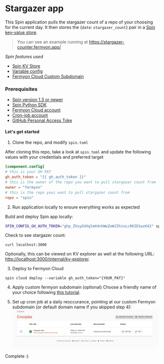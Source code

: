 # Stargazer app

This Spin application pulls the stargazer count of a repo of your choosing for the current day. It then stores the {`date`: `stargazer_count`} pair in a [Spin key-value store](https://developer.fermyon.com/spin/kv-store-tutorial).

> You can see an example running at <https://stargazer-counter.fermyon.app/>

_Spin features used_
* [Spin KV Store](https://developer.fermyon.com/spin/kv-store-tutorial)
* [Variable config](https://developer.fermyon.com/cloud/variables)
* [Fermyon Cloud Custom Subdomain](https://developer.fermyon.com/cloud/custom-fermyon-subdomain)

### Prerequisites

* [Spin version 1.3 or newer](https://developer.fermyon.com/spin/install)
* [Spin Python SDK](https://developer.fermyon.com/spin/python-components)
* [Fermyon Cloud account](https://cloud.fermyon.com)
* [Cron-job account](https://console.cron-job.org/signup)
* [GitHub Personal Access Toke](https://docs.github.com/en/authentication/keeping-your-account-and-data-secure/managing-your-personal-access-tokens)

#### Let's get started

1. Clone the repo, and modify `spin.toml` 

After cloning this repo, take a look at `spin.toml` and update the following values with your credentials and preferred target

```toml
[component.config]
# this is your GH PAT
gh_auth_token = "{{ gh_auth_token }}"
# this is the owner of the repo you want to pull stargazer count from
owner = "fermyon"
# this is the repo youi want to pull stargazer count from
repo = "spin"
```

2. Run application locally to ensure everything works as expected

Build and deploy Spin app locally:
```bash
SPIN_CONFIG_GH_AUTH_TOKEN="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" spin build --up    
```

Check to see stargazer count:
```terminal
curl localhost:3000
```

Optionally, this can be viewed on KV explorer as well at the following URL: <http://localhost:3000/internal/kv-explorer>.


3. Deploy to Fermyon Cloud
```
spin cloud deploy --variable gh_auth_token="{YOUR_PAT}"
```

4. Apply custom fermyon subdomain (optional)
Choose a friendly name of your choice following [this tutorial](https://developer.fermyon.com/cloud/custom-fermyon-subdomain).

5. Set up cron job at a daily reoccurance, pointing at our custom Fermyon subdomain (or default domain name if you skipped step 4):
![img of cron dash](/static/cron-dash.png)

Complete :) 